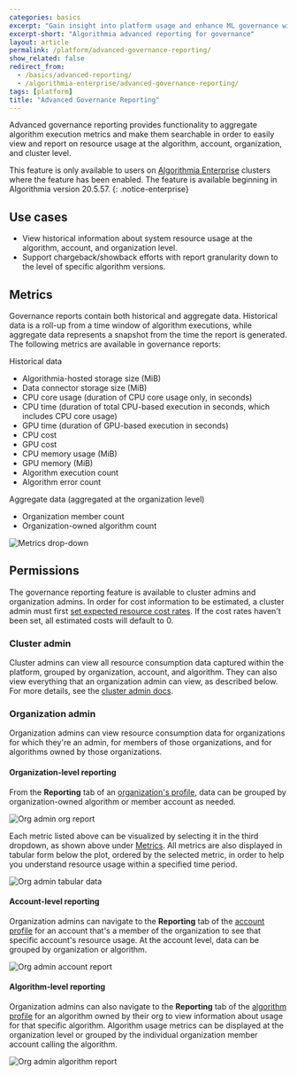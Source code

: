 ```yaml
---
categories: basics
excerpt: "Gain insight into platform usage and enhance ML governance with Algorithmia's advanced reporting capabilities"
excerpt-short: "Algorithmia advanced reporting for governance"
layout: article
permalink: /platform/advanced-governance-reporting/
show_related: false
redirect_from:
  - /basics/advanced-reporting/
  - /algorithmia-enterprise/advanced-governance-reporting/
tags: [platform]
title: "Advanced Governance Reporting"
---
```


Advanced governance reporting provides functionality to aggregate algorithm execution metrics and make them searchable in order to easily view and report on resource usage at the algorithm, account, organization, and cluster level.

This feature is only available to users on [Algorithmia Enterprise](/enterprise) clusters where the feature has been enabled. The feature is available beginning in Algorithmia version 20.5.57.
{: .notice-enterprise}

## Use cases

- View historical information about system resource usage at the algorithm, account, and organization level.
- Support chargeback/showback efforts with report granularity down to the level of specific algorithm versions.

## Metrics

Governance reports contain both historical and aggregate data. Historical data is a roll-up from a time window of algorithm executions, while aggregate data represents a snapshot from the time the report is generated. The following metrics are available in governance reports:

Historical data
- Algorithmia-hosted storage size (MiB)
- Data connector storage size (MiB)
- CPU core usage (duration of CPU core usage only, in seconds)
- CPU time (duration of total CPU-based execution in seconds, which includes CPU core usage)
- GPU time (duration of GPU-based execution in seconds)
- CPU cost
- GPU cost
- CPU memory usage (MiB)
- GPU memory (MiB)
- Algorithm execution count
- Algorithm error count

Aggregate data (aggregated at the organization level)
- Organization member count
- Organization-owned algorithm count

![Metrics drop-down](/developers/images/post_images/advanced_reporting/governance_reporting_metrics_list.png)

## Permissions

The governance reporting feature is available to cluster admins and organization admins. In order for cost information to be estimated, a cluster admin must first [set expected resource cost rates](https://training.algorithmia.com/exploring-the-admin-panel/836479#setting-cost-rates). If the cost rates haven't been set, all estimated costs will default to 0.

### Cluster admin

Cluster admins can view all resource consumption data captured within the platform, grouped by organization, account, and algorithm. They can also view everything that an organization admin can view, as described below. For more details, see the [cluster admin docs](https://training.algorithmia.com/exploring-the-admin-panel/836479).

### Organization admin

Organization admins can view resource consumption data for organizations for which they're an admin, for members of those organizations, and for algorithms owned by those organizations.

#### Organization-level reporting

From the **Reporting** tab of an [organization's profile]({{site.baseurl}}/platform/organizations), data can be grouped by organization-owned algorithm or member account as needed.

![Org admin org report](/developers/images/post_images/advanced_reporting/governance_reporting_org_report.png)

Each metric listed above can be visualized by selecting it in the third dropdown, as shown above under [Metrics](#metrics). All metrics are also displayed in tabular form below the plot, ordered by the selected metric, in order to help you understand resource usage within a specified time period.

![Org admin tabular data](/developers/images/post_images/advanced_reporting/governance_reporting_tabular_report.png)

#### Account-level reporting

Organization admins can navigate to the **Reporting** tab of the [account profile]({{site.baseurl}}/platform/account-profile/) for an account that's a member of the organization to see that specific account's resource usage. At the account level, data can be grouped by organization or algorithm.

![Org admin account report](/developers/images/post_images/advanced_reporting/governance_reporting_account_report.png)

#### Algorithm-level reporting

Organization admins can also navigate to the **Reporting** tab of the [algorithm profile]({{site.baseurl}}/platform/algorithm-profile/) for an algorithm owned by their org to view information about usage for that specific algorithm. Algorithm usage metrics can be displayed at the organization level or grouped by the individual organization member account calling the algorithm.

![Org admin algorithm report](/developers/images/post_images/advanced_reporting/governance_reporting_algorithm_report.png)
